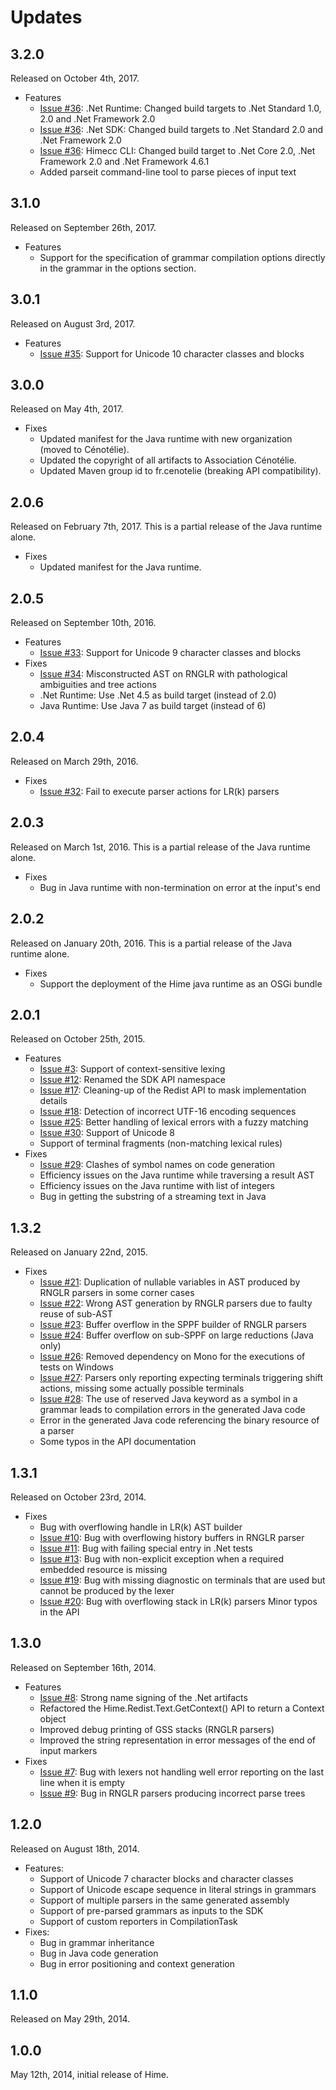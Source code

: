 # Updates

## 3.2.0

Released on October 4th, 2017.

* Features
    * [Issue #36](https://bitbucket.org/cenotelie/hime/issues/36): .Net Runtime: Changed build targets to .Net Standard 1.0, 2.0 and .Net Framework 2.0
    * [Issue #36](https://bitbucket.org/cenotelie/hime/issues/36): .Net SDK: Changed build targets to .Net Standard 2.0 and .Net Framework 2.0
    * [Issue #36](https://bitbucket.org/cenotelie/hime/issues/36): Himecc CLI: Changed build target to .Net Core 2.0, .Net Framework 2.0 and .Net Framework 4.6.1
    * Added parseit command-line tool to parse pieces of input text

## 3.1.0

Released on September 26th, 2017.

* Features
    * Support for the specification of grammar compilation options directly in the grammar in the options section.

## 3.0.1

Released on August 3rd, 2017.

* Features
    * [Issue #35](https://bitbucket.org/cenotelie/hime/issues/35): Support for Unicode 10 character classes and blocks

## 3.0.0

Released on May 4th, 2017.

* Fixes
    * Updated manifest for the Java runtime with new organization (moved to Cénotélie).
    * Updated the copyright of all artifacts to Association Cénotélie.
    * Updated Maven group id to fr.cenotelie (breaking API compatibility).

## 2.0.6

Released on February 7th, 2017. This is a partial release of the Java runtime alone.

* Fixes
    * Updated manifest for the Java runtime.

## 2.0.5

Released on September 10th, 2016.

* Features
    * [Issue #33](https://bitbucket.org/cenotelie/hime/issues/33): Support for Unicode 9 character classes and blocks
* Fixes 
    * [Issue #34](https://bitbucket.org/cenotelie/hime/issues/34): Misconstructed AST on RNGLR with pathological ambiguities and tree actions
    * .Net Runtime: Use .Net 4.5 as build target (instead of 2.0)
    * Java Runtime: Use Java 7 as build target (instead of 6)

## 2.0.4

Released on March 29th, 2016.

* Fixes
    * [Issue #32](https://bitbucket.org/cenotelie/hime/issues/32): Fail to execute parser actions for LR(k) parsers

## 2.0.3

Released on March 1st, 2016. This is a partial release of the Java runtime alone.

* Fixes
    * Bug in Java runtime with non-termination on error at the input's end

## 2.0.2

Released on January 20th, 2016. This is a partial release of the Java runtime alone.

* Fixes
    * Support the deployment of the Hime java runtime as an OSGi bundle

## 2.0.1

Released on October 25th, 2015.

* Features
    * [Issue #3](https://bitbucket.org/cenotelie/hime/issues/3): Support of context-sensitive lexing
    * [Issue #12](https://bitbucket.org/cenotelie/hime/issues/12): Renamed the SDK API namespace
    * [Issue #17](https://bitbucket.org/cenotelie/hime/issues/17): Cleaning-up of the Redist API to mask implementation details
    * [Issue #18](https://bitbucket.org/cenotelie/hime/issues/18): Detection of incorrect UTF-16 encoding sequences
    * [Issue #25](https://bitbucket.org/cenotelie/hime/issues/25): Better handling of lexical errors with a fuzzy matching
    * [Issue #30](https://bitbucket.org/cenotelie/hime/issues/30): Support of Unicode 8
    * Support of terminal fragments (non-matching lexical rules)
* Fixes
    * [Issue #29](https://bitbucket.org/cenotelie/hime/issues/29): Clashes of symbol names on code generation
    * Efficiency issues on the Java runtime while traversing a result AST
    * Efficiency issues on the Java runtime with list of integers
    * Bug in getting the substring of a streaming text in Java

## 1.3.2

Released on January 22nd, 2015.

* Fixes
    * [Issue #21](https://bitbucket.org/cenotelie/hime/issues/21): Duplication of nullable variables in AST produced by RNGLR parsers in some corner cases
    * [Issue #22](https://bitbucket.org/cenotelie/hime/issues/22): Wrong AST generation by RNGLR parsers due to faulty reuse of sub-AST
    * [Issue #23](https://bitbucket.org/cenotelie/hime/issues/23): Buffer overflow in the SPPF builder of RNGLR parsers
    * [Issue #24](https://bitbucket.org/cenotelie/hime/issues/24): Buffer overflow on sub-SPPF on large reductions (Java only)
    * [Issue #26](https://bitbucket.org/cenotelie/hime/issues/26): Removed dependency on Mono for the executions of tests on Windows
    * [Issue #27](https://bitbucket.org/cenotelie/hime/issues/27): Parsers only reporting expecting terminals triggering shift actions, missing some actually possible terminals
    * [Issue #28](https://bitbucket.org/cenotelie/hime/issues/28): The use of reserved Java keyword as a symbol in a grammar leads to compilation errors in the generated Java code
    * Error in the generated Java code referencing the binary resource of a parser
    * Some typos in the API documentation

## 1.3.1

Released on October 23rd, 2014.

* Fixes
    * Bug with overflowing handle in LR(k) AST builder
    * [Issue #10](https://bitbucket.org/cenotelie/hime/issues/10): Bug with overflowing history buffers in RNGLR parser
    * [Issue #11](https://bitbucket.org/cenotelie/hime/issues/11): Bug with failing special entry in .Net tests
    * [Issue #13](https://bitbucket.org/cenotelie/hime/issues/13): Bug with non-explicit exception when a required embedded resource is missing
    * [Issue #19](https://bitbucket.org/cenotelie/hime/issues/19): Bug with missing diagnostic on terminals that are used but cannot be produced by the lexer
    * [Issue #20](https://bitbucket.org/cenotelie/hime/issues/20): Bug with overflowing stack in LR(k) parsers
    Minor typos in the API

## 1.3.0

Released on September 16th, 2014.

* Features
    * [Issue #8](https://bitbucket.org/cenotelie/hime/issues/8): Strong name signing of the .Net artifacts
    * Refactored the Hime.Redist.Text.GetContext() API to return a Context object
    * Improved debug printing of GSS stacks (RNGLR parsers)
    * Improved the string representation in error messages of the end of input markers
* Fixes
    * [Issue #7](https://bitbucket.org/cenotelie/hime/issues/7): Bug with lexers not handling well error reporting on the last line when it is empty
    * [Issue #9](https://bitbucket.org/cenotelie/hime/issues/9): Bug in RNGLR parsers producing incorrect parse trees

## 1.2.0

Released on August 18th, 2014.

* Features:
    * Support of Unicode 7 character blocks and character classes
    * Support of Unicode escape sequence in literal strings in grammars
    * Support of multiple parsers in the same generated assembly
    * Support of pre-parsed grammars as inputs to the SDK
    * Support of custom reporters in CompilationTask
* Fixes:
    * Bug in grammar inheritance
    * Bug in Java code generation
    * Bug in error positioning and context generation

## 1.1.0

Released on May 29th, 2014.

## 1.0.0

May 12th, 2014, initial release of Hime.
